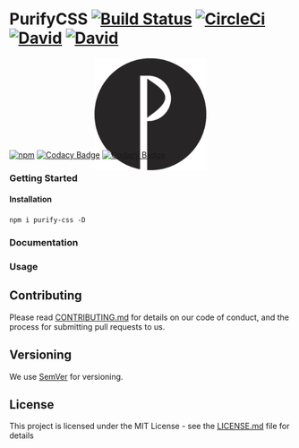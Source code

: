 # PurifyCSS  [![Build Status](https://travis-ci.org/Ffloriel/purifycss.svg?branch=v2)](https://travis-ci.org/Ffloriel/purifycss) [![CircleCi](https://circleci.com/gh/Ffloriel/purifycss/tree/v2.svg?style=shield)]() [![David](https://img.shields.io/david/Ffloriel/purifycss.svg)]() [![David](https://img.shields.io/david/dev/Ffloriel/purifycss.svg)]()


<p align="center" style="max-height: 150px">
	<img src="./logo.png" height="200" width="200" alt="Purify logo"/>
</p>

[![npm](https://img.shields.io/npm/dm/purify-css.svg)]()
[![Codacy Badge](https://api.codacy.com/project/badge/Grade/fb8ede8b6e124f0283f8a5c6450d9d68)](https://www.codacy.com/app/florielfedry/purifycss?utm_source=github.com&amp;utm_medium=referral&amp;utm_content=Ffloriel/purifycss&amp;utm_campaign=Badge_Grade)
[![Codacy Badge](https://api.codacy.com/project/badge/Coverage/fb8ede8b6e124f0283f8a5c6450d9d68)](https://www.codacy.com/app/florielfedry/purifycss?utm_source=github.com&utm_medium=referral&utm_content=Ffloriel/purifycss&utm_campaign=Badge_Coverage)


### Getting Started

#### Installation

`npm i purify-css -D`

### Documentation

### Usage

## Contributing

Please read [CONTRIBUTING.md](./.github/CONTRIBUTING.md) for details on our code of conduct, and the process for submitting pull requests to us.

## Versioning

We use [SemVer](http://semver.org/) for versioning. 

## License

This project is licensed under the MIT License - see the [LICENSE.md](LICENSE.md) file for details
